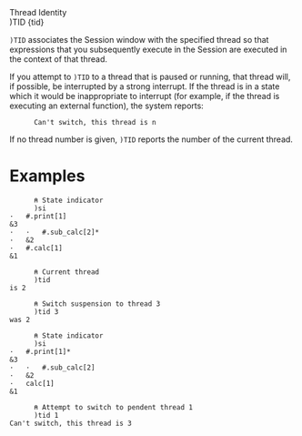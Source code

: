 <div class="heading">
  <div class="name">Thread Identity</div>
  <div class="command">)TID {tid}</div>
</div>

`)TID` associates the Session window with the specified thread so that expressions that you subsequently execute in the Session are executed in the context of that thread.

If you attempt to `)TID` to a thread that is paused or running, that thread will, if possible, be interrupted by a strong interrupt. If the thread is in a state which it would be inappropriate to interrupt (for example, if the thread is executing an external function), the system reports:
```apl
      Can't switch, this thread is n
```

If no thread number is given, `)TID` reports the number of the current thread.

# Examples
```apl
      ⍝ State indicator
      )si
·   #.print[1]
&3
·   ·   #.sub_calc[2]*
·   &2
·   #.calc[1]
&1
 
      ⍝ Current thread
      )tid
is 2
 
      ⍝ Switch suspension to thread 3
      )tid 3
was 2
 
      ⍝ State indicator
      )si
·   #.print[1]*
&3
·   ·   #.sub_calc[2]
·   &2
·   calc[1]
&1
 
      ⍝ Attempt to switch to pendent thread 1
      )tid 1
Can't switch, this thread is 3
```
